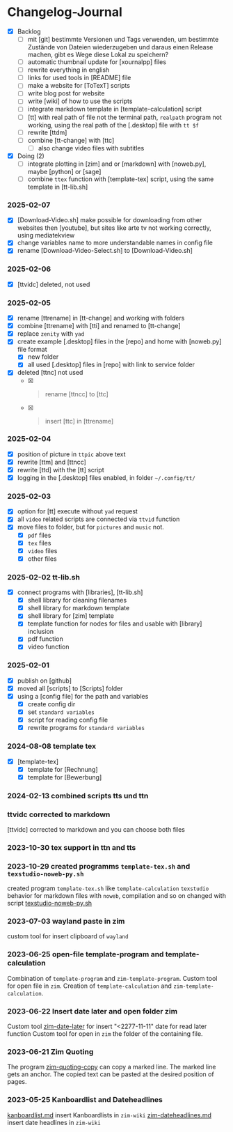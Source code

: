 # Changelog-Journal

- [X] Backlog
	- [ ] mit [git] bestimmte Versionen und Tags verwenden, um bestimmte Zustände von Dateien wiederzugeben und daraus einen Release machen, 	gibt es Wege diese Lokal zu speichern?
	- [ ] automatic thumbnail update for [xournalpp] files
	- [ ] rewrite everything in english
	- [ ] links for used tools in [README] file
	- [ ] make a website for [ToTexT] scripts
	- [ ] write blog post for website
	- [ ] write [wiki] of how to use the scripts
	- [ ] integrate markdown template in [template-calculation] script
	- [ ] [tt] with real path of file not the terminal path, ``realpath`` program not working, using the real path of the [.desktop] file with ``tt $f``
	- [ ] rewrite [ttdm]
	- [ ] combine [tt-change] with [ttc]
		- [ ] also change video files with subtitles
- [X] Doing (2)
	- [ ] integrate plotting in [zim] and or [markdown] with [noweb.py], maybe [python] or [sage]
	- [ ] combine ``ttex`` function with [template-tex] script, using the same template in [tt-lib.sh]

### 2025-02-07
- [X] [Download-Video.sh] make possible for downloading from other websites then [youtube], but sites like arte tv not working correctly, using mediatekview
- [X] change variables name to more understandable names in config file
- [X] rename [Download-Video-Select.sh] to [Download-Video.sh]

### 2025-02-06
- [X] [ttvidc] deleted, not used

### 2025-02-05
- [X] rename [ttrename] in [tt-change] and working with folders
- [X] combine [ttrename] with [tti] and renamed to [tt-change]
- [X] replace ``zenity`` with ``yad``
- [X] create example [.desktop] files in the [repo] and home with [noweb.py] file format
	- [X] new folder
	- [X] all used [.desktop] files in [repo] with link to service folder
- [X] deleted [ttnc] not used
	- [X] > rename [ttncc] to [ttc]
	- [X] > insert [ttc] in [ttrename]

### 2025-02-04
- [X] position of picture in ``ttpic`` above text
- [X] rewrite [ttm] and [ttncc]
- [X] rewrite [ttd] with the [tt] script
- [X] logging in the [.desktop] files enabled, in folder ``~/.config/tt/``

### 2025-02-03
- [X] option for [tt] execute without ``yad`` request
- [X] all ``video`` related scripts are connected via ``ttvid`` function
- [X] move files to folder, but for ``pictures`` and ``music`` not.
	- [X] ``pdf`` files
	- [X] ``tex`` files
	- [X] ``video`` files
	- [X] other files

### 2025-02-02 tt-lib.sh
- [X] connect programs with [libraries], [tt-lib.sh]
	- [X] shell library for cleaning filenames
	- [X] shell library for markdown template
	- [X] shell library for [zim] template
	- [X] template function for nodes for files and usable with [library] inclusion
	- [X] pdf function
	- [X] video function

### 2025-02-01
- [X] publish on [github]
- [X] moved all [scripts] to [Scripts] folder
- [X] using a [config file] for the path and variables
	- [X] create config dir
	- [X] set ``standard variables``
	- [X] script for reading config file
	- [X] rewrite programs for ``standard variables``

### 2024-08-08 template tex
- [X] [template-tex]
	- [X] template for [Rechnung]
	- [X] template for [Bewerbung]

### 2024-02-13 combined scripts tts und ttn

### ttvidc corrected to markdown
[ttvidc] corrected to markdown and you can choose both files

### 2023-10-30 tex support in ttn and tts

### 2023-10-29 created programms ``template-tex.sh`` and ``texstudio-noweb-py.sh``
created program ``template-tex.sh`` like ``template-calculation``
``texstudio`` behavior for markdown files with ``noweb``, compilation and so on changed with script [texstudio-noweb-py.sh](texstudio-noweb-py.sh)

### 2023-07-03 wayland paste in zim
custom tool for insert clipboard of ``wayland``

### 2023-06-25 open-file template-program and template-calculation
Combination of ``template-program`` and ``zim-template-program``.
Custom tool for open file in ``zim``.
Creation of ``template-calculation`` and ``zim-template-calculation``.

### 2023-06-22 Insert date later and open folder zim
Custom tool [zim-date-later]() for insert "<2277-11-11" date for read later function
Custom tool for open in ``zim`` the folder of the containing file.

### 2023-06-21 Zim Quoting
The program [zim-quoting-copy]() can copy a marked line. The marked line gets an anchor. The copied text can be pasted at the desired position of pages.

### 2023-05-25 Kanboardlist and Dateheadlines
[kanboardlist.md](kanboardlist.md) insert Kanboardlists in ``zim-wiki``
[zim-dateheadlines.md](zim-dateheadlines.md) insert date headlines in ``zim-wiki``


